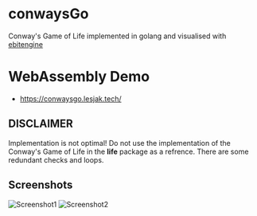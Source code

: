 # conwaysGo

Conway's Game of Life implemented in golang and visualised with [ebitengine](https://ebitengine.org/)

# WebAssembly Demo

- https://conwaysgo.lesjak.tech/

## DISCLAIMER

Implementation is not optimal! Do not use the implementation of the Conway's Game of Life in the **life** package as a refrence. There are some redundant checks and loops.

## Screenshots

![Screenshot1](https://github.com/Rlesjak/conwaysGo/assets/63362697/859cf43e-fbba-4cd6-856a-d7fa376f7100)
![Screenshot2](https://github.com/Rlesjak/conwaysGo/assets/63362697/8848819f-e877-4d1c-9dc5-0b302b02090a)
